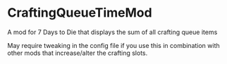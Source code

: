# CraftingQueueTimeMod
A mod for 7 Days to Die that displays the sum of all crafting queue items

May require tweaking in the config file if you use this in combination with other mods that increase/alter the crafting slots.
